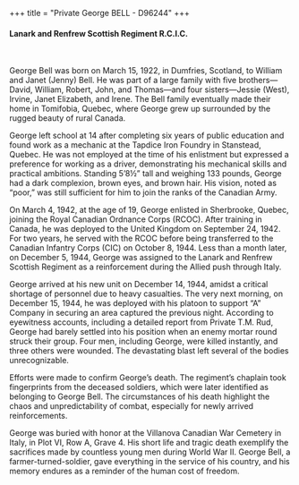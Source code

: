 +++
title = "Private George BELL - D96244"
+++

#### Lanark and Renfrew Scottish Regiment R.C.I.C.
<br>


George Bell was born on March 15, 1922, in Dumfries, Scotland, to William and Janet (Jenny) Bell. He was part of a large family with five brothers—David, William, Robert, John, and Thomas—and four sisters—Jessie (West), Irvine, Janet Elizabeth, and Irene. The Bell family eventually made their home in Tomifobia, Quebec, where George grew up surrounded by the rugged beauty of rural Canada.

George left school at 14 after completing six years of public education and found work as a mechanic at the Tapdice Iron Foundry in Stanstead, Quebec. 
He was not employed at the time of his enlistment but expressed a preference for working as a driver, demonstrating his mechanical skills and practical ambitions. 
Standing 5’8½” tall and weighing 133 pounds, George had a dark complexion, brown eyes, and brown hair. His vision, noted as “poor,” was still sufficient for him to join the ranks of the Canadian Army.

On March 4, 1942, at the age of 19, George enlisted in Sherbrooke, Quebec, joining the Royal Canadian Ordnance Corps (RCOC). After training in Canada, he was deployed to the United Kingdom on September 24, 1942. For two years, he served with the RCOC before being transferred to the Canadian Infantry Corps (CIC) on October 8, 1944. 
Less than a month later, on December 5, 1944, George was assigned to the Lanark and Renfrew Scottish Regiment as a reinforcement during the Allied push through Italy.

George arrived at his new unit on December 14, 1944, amidst a critical shortage of personnel due to heavy casualties. 
The very next morning, on December 15, 1944, he was deployed with his platoon to support “A” Company in securing an area captured the previous night. According to eyewitness accounts, including a detailed report from Private T.M. Rud, George had barely settled into his position when an enemy mortar round struck their group. Four men, including George, were killed instantly, and three others were wounded. The devastating blast left several of the bodies unrecognizable.

Efforts were made to confirm George’s death. The regiment’s chaplain took fingerprints from the deceased soldiers, which were later identified as belonging to George Bell. The circumstances of his death highlight the chaos and unpredictability of combat, especially for newly arrived reinforcements.

George was buried with honor at the Villanova Canadian War Cemetery in Italy, in Plot VI, Row A, Grave 4. 
His short life and tragic death exemplify the sacrifices made by countless young men during World War II. 
George Bell, a farmer-turned-soldier, gave everything in the service of his country, and his memory endures as a reminder of the human cost of freedom.

